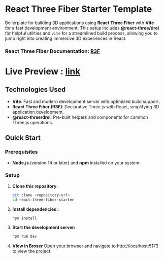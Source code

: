 # React Three Fiber Starter Template

Boilerplate for building 3D applications using **React Three Fiber** with **Vite** for a fast development environment. This setup includes **@react-three/drei** for helpful utilities and `vite` for a streamlined build process, allowing you to jump right into creating immersive 3D experiences in React. 
### React Three Fiber Documentation: [R3F](https://r3f.docs.pmnd.rs/getting-started/introduction)

 
# Live Preview : [link](https://r3f-boilerplate.netlify.app/)

## Technologies Used

- **Vite**: Fast and modern development server with optimized build support.
- **React Three Fiber (R3F)**: Declarative Three.js with React, simplifying 3D application development.
- **@react-three/drei**: Pre-built helpers and components for common Three.js operations.

## Quick Start

### Prerequisites

- **Node.js** (version 14 or later) and **npm** installed on your system.

### Setup

1. **Clone this repository**:
   ```bash
   git clone <repository-url>
   cd react-three-fiber-starter
2. **Install dependencies:**:
   ```bash
   npm install
3. **Start the development server:**
   ```bash
   npm run dev
4.  **View in Broser**
   Open your browser and navigate to http://localhost:5173 to view the project.



